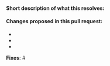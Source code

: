 #### Short description of what this resolves:
<!-- what did you fix or improve? -->


#### Changes proposed in this pull request:
<!-- Just a simple bulleted list -->

- 
-
-

**Fixes**: <!-- Relevant Issue Numbers --> #
